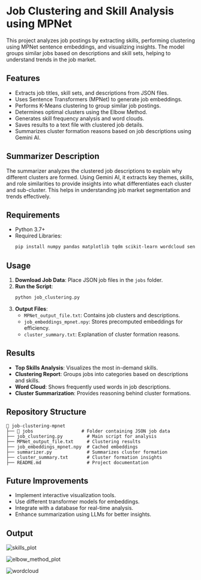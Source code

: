 # Job Clustering and Skill Analysis using MPNet

This project analyzes job postings by extracting skills, performing clustering using MPNet sentence embeddings, and visualizing insights. The model groups similar jobs based on descriptions and skill sets, helping to understand trends in the job market.

## Features

- Extracts job titles, skill sets, and descriptions from JSON files.
- Uses Sentence Transformers (MPNet) to generate job embeddings.
- Performs K-Means clustering to group similar job postings.
- Determines optimal clusters using the Elbow Method.
- Generates skill frequency analysis and word clouds.
- Saves results to a text file with clustered job details.
- Summarizes cluster formation reasons based on job descriptions using Gemini AI.

## Summarizer Description

The summarizer analyzes the clustered job descriptions to explain why different clusters are formed. Using Gemini AI, it extracts key themes, skills, and role similarities to provide insights into what differentiates each cluster and sub-cluster. This helps in understanding job market segmentation and trends effectively.

## Requirements

- Python 3.7+
- Required Libraries:
  ```bash
  pip install numpy pandas matplotlib tqdm scikit-learn wordcloud sentence-transformers flask
  ```

## Usage

1. **Download Job Data**: Place JSON job files in the `jobs` folder.
2. **Run the Script**:
   ```bash
   python job_clustering.py
   ```
3. **Output Files**:
   - `MPNet_output_file.txt`: Contains job clusters and descriptions.
   - `job_embeddings_mpnet.npy`: Stores precomputed embeddings for efficiency.
   - `cluster_summary.txt`: Explanation of cluster formation reasons.

## Results

- **Top Skills Analysis**: Visualizes the most in-demand skills.
- **Clustering Report**: Groups jobs into categories based on descriptions and skills.
- **Word Cloud**: Shows frequently used words in job descriptions.
- **Cluster Summarization**: Provides reasoning behind cluster formations.

## Repository Structure

```
📂 job-clustering-mpnet
├── 📂 jobs                  # Folder containing JSON job data
├── job_clustering.py         # Main script for analysis
├── MPNet_output_file.txt     # Clustering results
├── job_embeddings_mpnet.npy  # Cached embeddings
├── summarizer.py             # Summarizes cluster formation
├── cluster_summary.txt       # Cluster formation insights
├── README.md                 # Project documentation
```

## Future Improvements

- Implement interactive visualization tools.
- Use different transformer models for embeddings.
- Integrate with a database for real-time analysis.
- Enhance summarization using LLMs for better insights.

## Output

![skills_plot](https://github.com/user-attachments/assets/e62d5c18-1c52-4b84-ba31-b1679a1fce7f)

![elbow_method_plot](https://github.com/user-attachments/assets/24df9822-ee3a-4dec-b038-9e6140880113)

![wordcloud](https://github.com/user-attachments/assets/51ef4dc5-1829-458f-8d0a-392e9b15538d)




